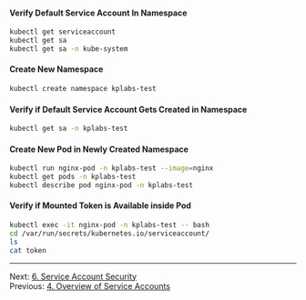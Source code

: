 #### Verify Default Service Account In Namespace
```sh
kubectl get serviceaccount
kubectl get sa
kubectl get sa -n kube-system
```
#### Create New Namespace
```sh
kubectl create namespace kplabs-test
```
#### Verify if Default Service Account Gets Created in Namespace
```sh
kubectl get sa -n kplabs-test
```
#### Create New Pod in Newly Created Namespace
```sh
kubectl run nginx-pod -n kplabs-test --image=nginx
kubectl get pods -n kplabs-test
kubectl describe pod nginx-pod -n kplabs-test
```
#### Verify if Mounted Token is Available inside Pod
```sh
kubectl exec -it nginx-pod -n kplabs-test -- bash
cd /var/run/secrets/kubernetes.io/serviceaccount/
ls
cat token
```

---

Next: [6. Service Account Security](sa-security.md) <br>
Previous: [4. Overview of Service Accounts](service-account.md)
